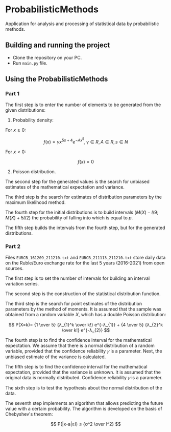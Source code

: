 # ProbabilisticMethods
Application for analysis and processing of statistical data by probabilistic methods.
## Building and running the project
- Clone the repository on your PC.
- Run `main.py` file.
## Using the ProbabilisticMethods
### Part 1
The first step is to enter the number of elements to be generated from the given distributions:
1. Probability density:

For $x ≥ 0$:

$$ f(x) = γx^{5s+4}e^{-Ax^5}, γ ∈ R, A ∈ R, s ∈ N $$

For $x < 0$:

$$ f(x) = 0 $$

2. Poisson distribution.

The second step for the generated values ​​is the search for unbiased estimates of the mathematical expectation and variance.

The third step is the search for estimates of distribution parameters by the maximum likelihood method.

The fourth step for the initial distributions is to build intervals $(M(X) - l/9; M(X) + 5l/2)$ the probability of falling into which is equal to $p$.

The fifth step builds the intervals from the fourth step, but for the generated distributions.

### Part 2
Files `EURCB_161209_211210.txt` and `EURCB_211113_211210.txt` store daily data on the Ruble/Euro exchange rate for the last 5 years (2016-2021) from open sources.

The first step is to set the number of intervals for building an interval variation series.

The second step is the construction of the statistical distribution function.

The third step is the search for point estimates of the distribution parameters by the method of moments. It is assumed that the sample was obtained from a random variable 𝑋, which has a double Poisson distribution:

$$ P(X=k)= {1 \over 5} {λ_{1}^k \over k!} e^{-λ_{1}} + {4 \over 5} {λ_{2}^k \over k!}  e^{-λ_{2}} $$

The fourth step is to find the confidence interval for the mathematical expectation. We assume that there is a normal distribution of a random variable, provided that the confidence reliability $𝛾$ is a parameter. Next, the unbiased estimate of the variance is calculated.

The fifth step is to find the confidence interval for the mathematical expectation, provided that the variance is unknown. It is assumed that the original data is normally distributed. Confidence reliability $𝛾$ is a parameter.

The sixth step is to test the hypothesis about the normal distribution of the data.

The seventh step implements an algorithm that allows predicting the future value with a certain probability. The algorithm is developed on the basis of Chebyshev's theorem:

$$ P(|x-a|≥l) ≤ {σ^2 \over l^2}  $$
